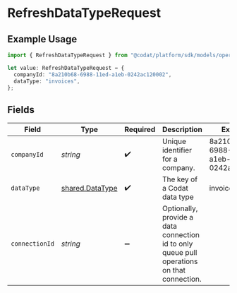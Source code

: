 # RefreshDataTypeRequest

## Example Usage

```typescript
import { RefreshDataTypeRequest } from "@codat/platform/sdk/models/operations";

let value: RefreshDataTypeRequest = {
  companyId: "8a210b68-6988-11ed-a1eb-0242ac120002",
  dataType: "invoices",
};
```

## Fields

| Field                                                                                      | Type                                                                                       | Required                                                                                   | Description                                                                                | Example                                                                                    |
| ------------------------------------------------------------------------------------------ | ------------------------------------------------------------------------------------------ | ------------------------------------------------------------------------------------------ | ------------------------------------------------------------------------------------------ | ------------------------------------------------------------------------------------------ |
| `companyId`                                                                                | *string*                                                                                   | :heavy_check_mark:                                                                         | Unique identifier for a company.                                                           | 8a210b68-6988-11ed-a1eb-0242ac120002                                                       |
| `dataType`                                                                                 | [shared.DataType](../../../sdk/models/shared/datatype.md)                                  | :heavy_check_mark:                                                                         | The key of a Codat data type                                                               | invoices                                                                                   |
| `connectionId`                                                                             | *string*                                                                                   | :heavy_minus_sign:                                                                         | Optionally, provide a data connection id to only queue pull operations on that connection. |                                                                                            |